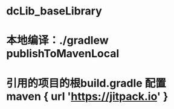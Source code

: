 # dcLib_baseLibrary
# 本地编译：./gradlew publishToMavenLocal
# 引用的项目的根build.gradle 配置 maven { url 'https://jitpack.io' }